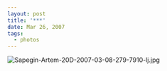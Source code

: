 ```yaml
---
layout: post
title: '***'
date: Mar 26, 2007
tags:
  - photos
---
```


![Sapegin-Artem-20D-2007-03-08-279-7910-lj.jpg](upload://Sapegin-Artem-20D-2007-03-08-279-7910-lj.jpg)
